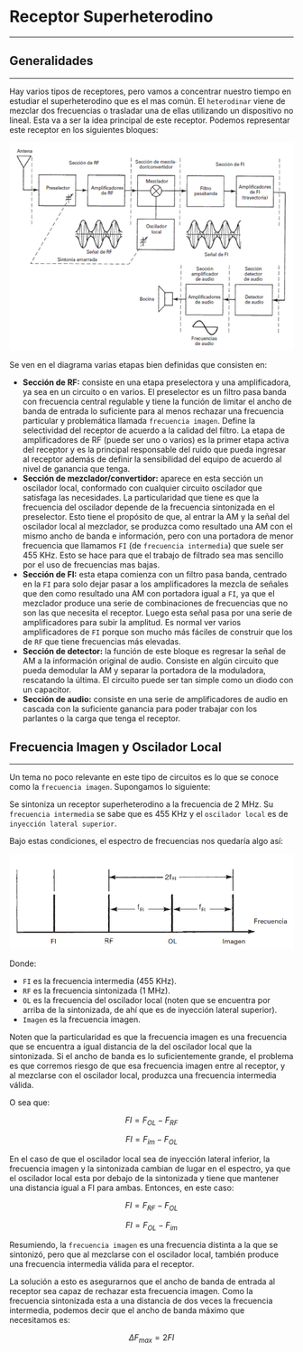 <script type="text/javascript" charset="utf-8" 
src="https://cdn.mathjax.org/mathjax/latest/MathJax.js?config=TeX-AMS-MML_HTMLorMML,
https://vincenttam.github.io/javascripts/MathJaxLocal.js"></script>

# Receptor Superheterodino
---
## Generalidades
---
Hay varios tipos de receptores, pero vamos a concentrar nuestro tiempo en estudiar el superheterodino que es el mas común. El `heterodinar` viene de mezclar dos frecuencias o trasladar una de ellas utilizando un dispositivo no lineal. Esta va a ser la idea principal de este receptor. Podemos representar este receptor en los siguientes bloques:

![superheterodino.png](./superheterodino.png)

Se ven en el diagrama varias etapas bien definidas que consisten en:

- **Sección de RF:** consiste en una etapa preselectora y una amplificadora, ya sea en un circuito o en varios. El preselector es un filtro pasa banda con frecuencia central regulable y tiene la función de limitar el ancho de banda de entrada lo suficiente para al menos rechazar una frecuencia particular y problemática llamada `frecuencia imagen`. Define la selectividad del receptor de acuerdo a la calidad del filtro. La etapa de amplificadores de RF (puede ser uno o varios) es la primer etapa activa del receptor y es la principal responsable del ruido que pueda ingresar al receptor además de definir la sensibilidad del equipo de acuerdo al nivel de ganancia que tenga.
- **Sección de mezclador/convertidor:** aparece en esta sección un oscilador local, conformado con cualquier circuito oscilador que satisfaga las necesidades. La particularidad que tiene es que la frecuencia del oscilador depende de la frecuencia sintonizada en el preselector. Esto tiene el propósito de que, al entrar la AM y la señal del oscilador local al mezclador, se produzca como resultado una AM con el mismo ancho de banda e información, pero con una portadora de menor frecuencia que llamamos `FI` (de `frecuencia intermedia`) que suele ser 455 KHz. Esto se hace para que el trabajo de filtrado sea mas sencillo por el uso de frecuencias mas bajas.
- **Sección de FI:** esta etapa comienza con un filtro pasa banda, centrado en la `FI` para solo dejar pasar a los amplificadores la mezcla de señales que den como resultado una AM con portadora igual a `FI`, ya que el mezclador produce una serie de combinaciones de frecuencias que no son las que necesita el receptor. Luego esta señal pasa por una serie de amplificadores para subir la amplitud. Es normal ver varios amplificadores de `FI` porque son mucho más fáciles de construir que los de `RF` que tiene frecuencias más elevadas.
- **Sección de detector:** la función de este bloque es regresar la señal de AM a la información original de audio. Consiste en algún circuito que pueda demodular la AM y separar la portadora de la moduladora, rescatando la última. El circuito puede ser tan simple como un diodo con un capacitor.
- **Sección de audio:** consiste en una serie de amplificadores de audio en cascada con la suficiente ganancia para poder trabajar con los parlantes o la carga que tenga el receptor.

## Frecuencia Imagen y Oscilador Local
---
Un tema no poco relevante en este tipo de circuitos es lo que se conoce como la `frecuencia imagen`. Supongamos lo siguiente:

Se sintoniza un receptor superheterodino a la frecuencia de 2 MHz. Su `frecuencia intermedia` se sabe que es 455 KHz y el `oscilador local` es de `inyección lateral superior`.

Bajo estas condiciones, el espectro de frecuencias nos quedaría algo así:

![](imagen.png)

Donde:
- `FI` es la frecuencia intermedia (455 KHz).
- `RF` es la frecuencia sintonizada (1 MHz).
- `OL` es la frecuencia del oscilador local (noten que se encuentra por arriba de la sintonizada, de ahí que es de inyección lateral superior).
- `Imagen` es la frecuencia imagen.

Noten que la particularidad es que la frecuencia imagen es una frecuencia que se encuentra a igual distancia de la del oscilador local que la sintonizada. Si el ancho de banda es lo suficientemente grande, el problema es que corremos riesgo de que esa frecuencia imagen entre al receptor, y al mezclarse con el oscilador local, produzca una frecuencia intermedia válida.

O sea que:

$$
FI = F_{OL} - F_{RF}
$$

$$
FI = F_{im} - F_{OL}
$$

En el caso de que el oscilador local sea de inyección lateral inferior, la frecuencia imagen y la sintonizada cambian de lugar en el espectro, ya que el oscilador local esta por debajo de la sintonizada y tiene que mantener una distancia igual a FI para ambas. Entonces, en este caso:

$$
FI = F_{RF} - F_{OL}
$$

$$
FI = F_{OL} - F_{im}
$$

Resumiendo, la `frecuencia imagen` es una frecuencia distinta a la que se sintonizó, pero que al mezclarse con el oscilador local, también produce una frecuencia intermedia válida para el receptor.

La solución a esto es asegurarnos que el ancho de banda de entrada al receptor sea capaz de rechazar esta frecuencia imagen. Como la frecuencia sintonizada esta a una distancia de dos veces la frecuencia intermedia, podemos decir que el ancho de banda máximo que necesitamos es:

$$
\Delta F_{max} = 2 FI
$$